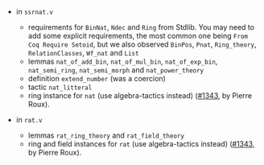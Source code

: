 - in `ssrnat.v`
  + requirements for `BinNat`, `Ndec` and `Ring` from Stdlib. You may
    need to add some explicit requirements, the most common one being
    `From Coq Require Setoid`, but we also observed `BinPos`, `Pnat`,
    `Ring_theory`, `RelationClasses`, `Wf_nat` and `List`
  + lemmas `nat_of_add_bin`, `nat_of_mul_bin`, `nat_of_exp_bin`,
    `nat_semi_ring`, `nat_semi_morph` and `nat_power_theory`
  + definition `extend_number` (was a coercion)
  + tactic `nat_litteral`
  + ring instance for `nat` (use algebra-tactics instead)
    ([#1343](https://github.com/coq/stdlib/pull/1343),
    by Pierre Roux).

- in `rat.v`
  + lemmas `rat_ring_theory` and `rat_field_theory`
  + ring and field instances for `rat` (use algebra-tactics instead)
    ([#1343](https://github.com/coq/stdlib/pull/1343),
    by Pierre Roux).
